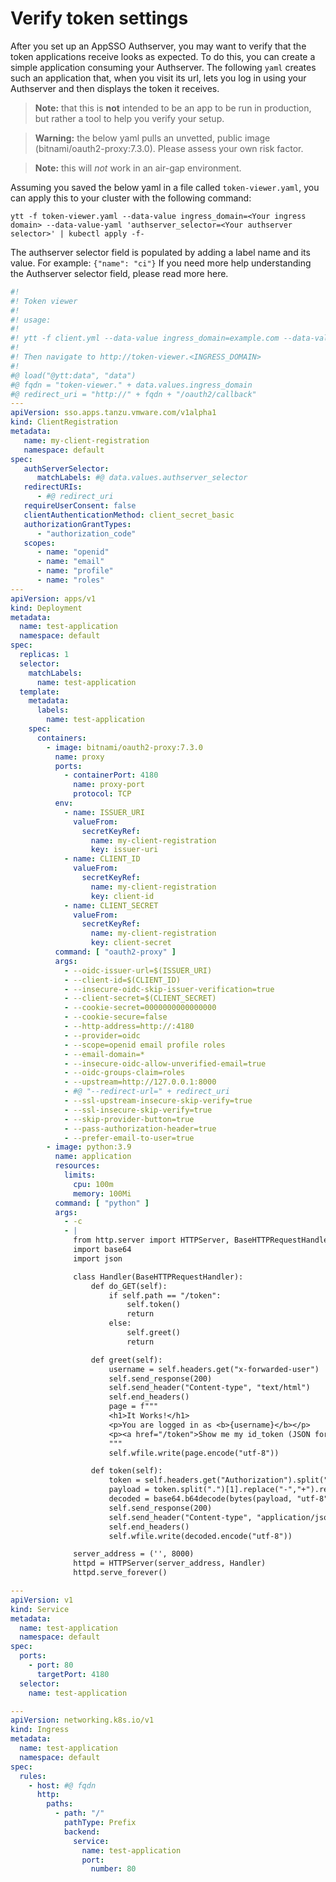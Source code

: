# Verify token settings

After you set up an AppSSO Authserver, you may want to verify that the token applications receive looks as expected.
To do this, you can create a simple application consuming your Authserver. The following `yaml` creates such an application
that, when you visit its url, lets you log in using your Authserver and then displays the token it receives.

>**Note:** that this is **not** intended to be an app to be run in production, but rather a tool to help you verify your
> setup.

>**Warning:** the below yaml pulls an unvetted, public image (bitnami/oauth2-proxy:7.3.0). Please assess your own risk factor.

>**Note:** this will *not* work in an air-gap environment.

Assuming you saved the below yaml in a file called `token-viewer.yaml`, you can apply this to your cluster with the following command:

```shell
ytt -f token-viewer.yaml --data-value ingress_domain=<Your ingress domain> --data-value-yaml 'authserver_selector=<Your authserver selector>' | kubectl apply -f-
```

The authserver selector field is populated by adding a label name and its value. For example: `{"name": "ci"}`
If you need more help understanding the Authserver selector field, please read more here.

```yaml
#!
#! Token viewer
#!
#! usage:
#!
#! ytt -f client.yml --data-value ingress_domain=example.com --data-value-yaml 'authserver_selector={"name": "ci"}'
#!
#! Then navigate to http://token-viewer.<INGRESS_DOMAIN>
#!
#@ load("@ytt:data", "data")
#@ fqdn = "token-viewer." + data.values.ingress_domain
#@ redirect_uri = "http://" + fqdn + "/oauth2/callback"
---
apiVersion: sso.apps.tanzu.vmware.com/v1alpha1
kind: ClientRegistration
metadata:
   name: my-client-registration
   namespace: default
spec:
   authServerSelector:
      matchLabels: #@ data.values.authserver_selector
   redirectURIs:
      - #@ redirect_uri
   requireUserConsent: false
   clientAuthenticationMethod: client_secret_basic
   authorizationGrantTypes:
      - "authorization_code"
   scopes:
      - name: "openid"
      - name: "email"
      - name: "profile"
      - name: "roles"
---
apiVersion: apps/v1
kind: Deployment
metadata:
  name: test-application
  namespace: default
spec:
  replicas: 1
  selector:
    matchLabels:
      name: test-application
  template:
    metadata:
      labels:
        name: test-application
    spec:
      containers:
        - image: bitnami/oauth2-proxy:7.3.0
          name: proxy
          ports:
            - containerPort: 4180
              name: proxy-port
              protocol: TCP
          env:
            - name: ISSUER_URI
              valueFrom:
                secretKeyRef:
                  name: my-client-registration
                  key: issuer-uri
            - name: CLIENT_ID
              valueFrom:
                secretKeyRef:
                  name: my-client-registration
                  key: client-id
            - name: CLIENT_SECRET
              valueFrom:
                secretKeyRef:
                  name: my-client-registration
                  key: client-secret
          command: [ "oauth2-proxy" ]
          args:
            - --oidc-issuer-url=$(ISSUER_URI)
            - --client-id=$(CLIENT_ID)
            - --insecure-oidc-skip-issuer-verification=true
            - --client-secret=$(CLIENT_SECRET)
            - --cookie-secret=0000000000000000
            - --cookie-secure=false
            - --http-address=http://:4180
            - --provider=oidc
            - --scope=openid email profile roles
            - --email-domain=*
            - --insecure-oidc-allow-unverified-email=true
            - --oidc-groups-claim=roles
            - --upstream=http://127.0.0.1:8000
            - #@ "--redirect-url=" + redirect_uri
            - --ssl-upstream-insecure-skip-verify=true
            - --ssl-insecure-skip-verify=true
            - --skip-provider-button=true
            - --pass-authorization-header=true
            - --prefer-email-to-user=true
        - image: python:3.9
          name: application
          resources:
            limits:
              cpu: 100m
              memory: 100Mi
          command: [ "python" ]
          args:
            - -c
            - |
              from http.server import HTTPServer, BaseHTTPRequestHandler
              import base64
              import json

              class Handler(BaseHTTPRequestHandler):
                  def do_GET(self):
                      if self.path == "/token":
                          self.token()
                          return
                      else:
                          self.greet()
                          return

                  def greet(self):
                      username = self.headers.get("x-forwarded-user")
                      self.send_response(200)
                      self.send_header("Content-type", "text/html")
                      self.end_headers()
                      page = f"""
                      <h1>It Works!</h1>
                      <p>You are logged in as <b>{username}</b></p>
                      <p><a href="/token">Show me my id_token (JSON format)</a></p>
                      """
                      self.wfile.write(page.encode("utf-8"))

                  def token(self):
                      token = self.headers.get("Authorization").split("Bearer ")[-1]
                      payload = token.split(".")[1].replace("-","+").replace("_","/")
                      decoded = base64.b64decode(bytes(payload, "utf-8") + b'==').decode("utf-8")
                      self.send_response(200)
                      self.send_header("Content-type", "application/json")
                      self.end_headers()
                      self.wfile.write(decoded.encode("utf-8"))

              server_address = ('', 8000)
              httpd = HTTPServer(server_address, Handler)
              httpd.serve_forever()

---
apiVersion: v1
kind: Service
metadata:
  name: test-application
  namespace: default
spec:
  ports:
    - port: 80
      targetPort: 4180
  selector:
    name: test-application

---
apiVersion: networking.k8s.io/v1
kind: Ingress
metadata:
  name: test-application
  namespace: default
spec:
  rules:
    - host: #@ fqdn
      http:
        paths:
          - path: "/"
            pathType: Prefix
            backend:
              service:
                name: test-application
                port:
                  number: 80

```
